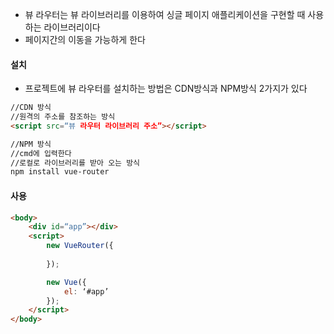 
- 뷰 라우터는 뷰 라이브러리를 이용하여 싱글 페이지 애플리케이션을 구현할 때 사용하는 라이브러리이다
- 페이지간의 이동을 가능하게 한다

#### 설치
- 프로젝트에 뷰 라우터를 설치하는 방법은 CDN방식과 NPM방식 2가지가 있다

```html
//CDN 방식
//원격의 주소를 참조하는 방식
<script src=“뷰 라우터 라이브러리 주소”></script>

//NPM 방식
//cmd에 입력한다
//로컬로 라이브러리를 받아 오는 방식
npm install vue-router

```

#### 사용


```html
<body>
	<div id=“app”></div>
	<script>
		new VueRouter({
			
		});

		new Vue({
			el: ‘#app’
		});
	</script>
</body>
```